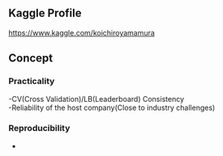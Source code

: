 ## Kaggle Profile <br>
https://www.kaggle.com/koichiroyamamura<br>
## Concept
### Practicality <br>
-CV(Cross Validation)/LB(Leaderboard) Consistency <br>
-Reliability of the host company(Close to industry challenges) <br>
### Reproducibility <br>

-
